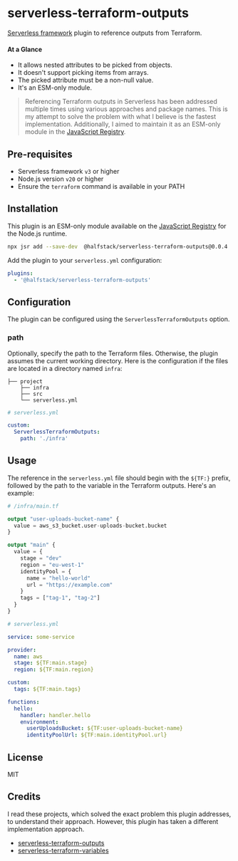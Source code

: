 # serverless-terraform-outputs

[Serverless framework](https://www.serverless.com/) plugin to reference outputs from Terraform.

#### At a Glance

- It allows nested attributes to be picked from objects.
- It doesn't support picking items from arrays.
- The picked attribute must be a non-null value.
- It's an ESM-only module.

> Referencing Terraform outputs in Serverless has been addressed multiple times using various approaches and package names. 
> This is my attempt to solve the problem with what I believe is the fastest implementation. 
> Additionally, I aimed to maintain it as an ESM-only module in the [JavaScript Registry](https://jsr.io/).

## Pre-requisites

- Serverless framework `v3` or higher
- Node.js version `v20` or higher
- Ensure the `terraform` command is available in your PATH

## Installation

This plugin is an ESM-only module available on the [JavaScript Registry](https://jsr.io/) for the Node.js runtime.

```bash
npx jsr add --save-dev  @halfstack/serverless-terraform-outputs@0.0.4
```

Add the plugin to your `serverless.yml` configuration:

```yml
plugins:
  - '@halfstack/serverless-terraform-outputs'
```

## Configuration

The plugin can be configured using the `ServerlessTerraformOutputs` option.

### path

Optionally, specify the path to the Terraform files. Otherwise, the plugin assumes the current working directory.
Here is the configuration if the files are located in a directory named `infra`:

```
├── project
    ├── infra
    ├── src
    └── serverless.yml
```

```yml
# serverless.yml

custom:
  ServerlessTerraformOutputs:
    path: './infra'
```

## Usage

The reference in the `serverless.yml` file should begin with the `${TF:}` prefix, followed by the path to the 
variable in the Terraform outputs. Here's an example:

```terraform
# /infra/main.tf

output "user-uploads-bucket-name" {
  value = aws_s3_bucket.user-uploads-bucket.bucket
}

output "main" {
  value = {
    stage = "dev"
    region = "eu-west-1"
    identityPool = {
      name = "hello-world"
      url = "https://example.com"
    }
    tags = ["tag-1", "tag-2"]
  }
}
```

```yml
# serverless.yml

service: some-service

provider:
  name: aws
  stage: ${TF:main.stage}
  region: ${TF:main.region}

custom:
  tags: ${TF:main.tags}

functions:
  hello:
    handler: handler.hello
    environment:
      userUploadsBucket: ${TF:user-uploads-bucket-name}
      identityPoolUrl: ${TF:main.identityPool.url}
```

## License

MIT

## Credits

I read these projects, which solved the exact problem this plugin addresses, to understand their approach. 
However, this plugin has taken a different implementation approach.

* [serverless-terraform-outputs](https://github.com/rundeck/serverless-terraform-outputs/tree/master)
* [serverless-terraform-variables](https://github.com/sbchapin/serverless-terraform-variables/tree/master)
